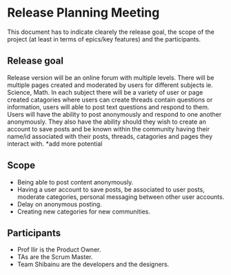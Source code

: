 # Release Planning Meeting

This document has to indicate clearely the release goal, the scope of the project (at least in terms of epics/key features) and the participants.

## Release goal

Release version will be an online forum with multiple levels. There will be multiple pages created and moderated by users for different subjects ie. Science, Math. In each subject there will be a variety of user or page created catagories where users can create threads contain questions or information, users will able to post text questions and respond to them. Users will have the ability to post anonymously and respond to one another anonymously. They also have the ability should they wish to create an account to save posts and be known within the community having their name/id associated with their posts, threads, catagories and pages they interact with. \*add more potential

## Scope

- Being able to post content anonymously.
- Having a user account to save posts, be associated to user posts, moderate categories, personal messaging between other user accounts.
- Delay on anonymous posting.
- Creating new categories for new communities.

## Participants

- Prof Ilir is the Product Owner.
- TAs are the Scrum Master.
- Team Shibainu are the developers and the designers.
